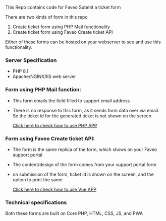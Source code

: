 This Repo contains code for Faveo Submit a ticket form

There are two kinds of form in this repo
1. Create ticket form using PHP Mail functionality
2. Create ticket form using Faveo Create ticket API

Either of these forms can be hosted on your webserver to see and use this functionality.


### Server Specification
- PHP 8.1
- Apache/NGINX/IIS web server

### Form using PHP Mail function:
- This form emails the field filled to support email address
- There is no response to this form, as it sends form data over via email. So the ticket id for the generated ticket is not shown on the screen

  [Click here to check how to use PHP APP](phpapp/README.md)

### Form using Faveo Create ticket API:
- The form is the same replica of the form, which shows on your Faveo support portal
- The content/design of the form comes from your support portal form
- on submission of the form, ticket id is shown on the screen, and the option to print the same

  [Click here to check how to use Vue APP](vueapp/README.md)

### Technical specifications
Both these forms are built on Core PHP, HTML, CSS, JS, and PWA
